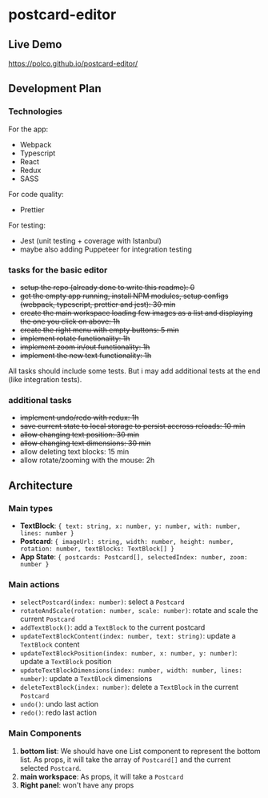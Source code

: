 # postcard-editor

## Live Demo

https://polco.github.io/postcard-editor/

## Development Plan

### Technologies
For the app:
- Webpack
- Typescript
- React
- Redux
- SASS

For code quality:
- Prettier

For testing:
- Jest (unit testing + coverage with Istanbul)
- maybe also adding Puppeteer for integration testing


### tasks for the basic editor
- ~~setup the repo (already done to write this readme): 0~~
- ~~get the empty app running, install NPM modules, setup configs (webpack, typescript, prettier and jest): 30 min~~
- ~~create the main workspace loading few images as a list and displaying the one you click on above: 1h~~
- ~~create the right menu with empty buttons: 5 min~~
- ~~implement rotate functionality: 1h~~
- ~~implement zoom in/out functionality: 1h~~
- ~~implement the new text functionality: 1h~~

All tasks should include some tests. But i may add additional tests at the end (like integration tests).


### additional tasks
- ~~implement undo/redo with redux: 1h~~
- ~~save current state to local storage to persist accross reloads: 10 min~~
- ~~allow changing text position: 30 min~~
- ~~allow changing text dimensions: 30 min~~
- allow deleting text blocks: 15 min
- allow rotate/zooming with the mouse: 2h



## Architecture
### Main types
 - **TextBlock**: ```{ text: string, x: number, y: number, with: number, lines: number }```
 - **Postcard**: ```{ imageUrl: string, width: number, height: number, rotation: number, textBlocks: TextBlock[] }```
 - **App State**: ```{ postcards: Postcard[], selectedIndex: number, zoom: number }```

### Main actions
 - `selectPostcard(index: number)`: select a `Postcard`
 - `rotateAndScale(rotation: number, scale: number)`: rotate and scale the current `Postcard`
 - `addTextBlock()`: add a `TextBlock` to the current postcard
 - `updateTextBlockContent(index: number, text: string)`: update a `TextBlock` content
 - `updateTextBlockPosition(index: number, x: number, y: number)`: update a `TextBlock` position
 - `updateTextBlockDimensions(index: number, width: number, lines: number)`: update a `TextBlock` dimensions
 - `deleteTextBlock(index: number)`: delete a `TextBlock` in the current `Postcard`
 - `undo()`: undo last action
 - `redo()`: redo last action

### Main Components

1. **bottom list**: We should have one List component to represent the bottom list. As props, it will take the array of `Postcard[]` and the current selected `Postcard`.
2. **main workspace**: As props, it will take a `Postcard`
3. **Right panel**: won't have any props
